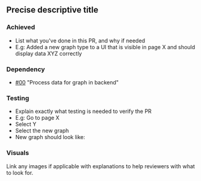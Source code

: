 Precise descriptive title
---------------------------------------------------------
### Achieved
- List what you've done in this PR, and why if needed
- E.g: Added a new graph type to a UI that is visible in page X and should display data XYZ correctly

### Dependency
- [#00](https://github.com/ambrite/ranger-project/issues/00) "Process data for graph in backend"

### Testing
- Explain exactly what testing is needed to verify the PR
- E.g: Go to page X
- Select Y
- Select the new graph
- New graph should look like:
 
### Visuals

Link any images if applicable with explanations to help reviewers with what to look for.
